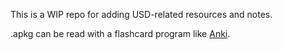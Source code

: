 This is a WIP repo for adding USD-related resources and notes.

.apkg can be read with a flashcard program like [Anki](https://apps.ankiweb.net/).
